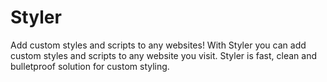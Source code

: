 Styler
========
Add custom styles and scripts to any websites!
With Styler you can add custom styles and scripts to any website you visit.
Styler is fast, clean and bulletproof solution for custom styling.

[Chrome Web Store URL]: https://chrome.google.com/webstore/detail/styler/bogdgcfoocbajfkjjolkmcdcnnellpkb